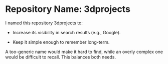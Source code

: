 # Repository Name: 3dprojects

I named this repository 3dprojects to:

- Increase its visibility in search results (e.g., Google).

- Keep it simple enough to remember long-term.

A too-generic name would make it hard to find, while an overly complex one would be difficult to recall. This balances both needs.
